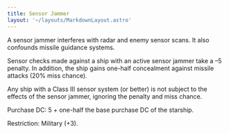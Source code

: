 ```yaml
---
title: Sensor Jammer
layout: '~/layouts/MarkdownLayout.astro'
---
```

A sensor jammer interferes with radar and enemy sensor scans. It also
confounds missile guidance systems.

Sensor checks made against a ship with an active sensor jammer take a –5
penalty. In addition, the ship gains one-half concealment against missile
attacks (20% miss chance).

Any ship with a Class III sensor system (or better) is not subject to the
effects of the sensor jammer, ignoring the penalty and miss chance.

Purchase DC: 5 + one-half the base purchase DC of the starship.

Restriction: Military (+3).

